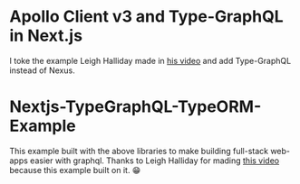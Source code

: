 # Apollo Client v3 and Type-GraphQL in Next.js

I toke the example Leigh Halliday made in [his video](https://youtu.be/y34ym0-KZ8A) and add Type-GraphQL instead of Nexus.
# Nextjs-TypeGraphQL-TypeORM-Example

This example built with the above libraries to make building full-stack web-apps easier with graphql. 
Thanks to Leigh Halliday for mading [this video](https://youtu.be/y34ym0-KZ8A) because this example built on it. 😁
